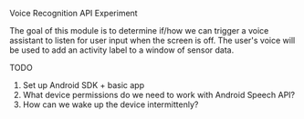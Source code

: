 Voice Recognition API Experiment

The goal of this module is to determine if/how we can trigger a voice assistant to listen for user input when the screen is off. The user's voice will be used to add an activity label to a window of sensor data.

TODO
1. Set up Android SDK + basic app
2. What device permissions do we need to work with Android Speech API?
3. How can we wake up the device intermittenly?

